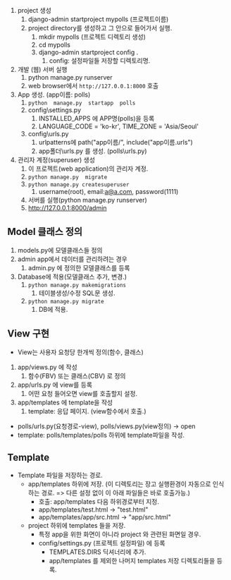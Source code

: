 1. project 생성
   1. django-admin  startproject  mypolls  (프로젝트이름)
   2. project directory를 생성하고 그 안으로 들어가서 실행.
      1. mkdir mypolls   (프로젝트 디렉토리 생성)
      2. cd mypolls
      3. django-admin  startproject  config   . 
         1. config: 설정파일들 저장할 디렉토리명.
2. 개발 (웹) 서버 실행
   1. python manage.py runserver
   2. web browser에서 `http://127.0.0.1:8000`  호출
3. App 생성. (app이름: polls)
   1. `python  manage.py  startapp  polls`
   2. config\settings.py
      1. INSTALLED_APPS 에 APP명(polls)을 등록
      2. LANGUAGE_CODE = 'ko-kr', TIME_ZONE = 'Asia/Seoul'
   3. config\urls.py
      1. urlpatterns에 path("app이름/", include("app이름.urls")
      2. app폴더\urls.py 를 생성. (polls\urls.py)
4. 관리자 계정(superuser) 생성
   1. 이 프로젝트(web application)의 관리자 계정.
   2. `python manage.py  migrate`
   3. `python manage.py createsuperuser`
      1. username(root), email:a@a.com, password(1111)
   4. 서버를 실행(python manage.py runserver)
   5. http://127.0.0.1:8000/admin

## Model 클래스 정의
1. models.py에 모델클래스들 정의
2. admin app에서 데이터를 관리하려는 경우
   1. admin.py 에 정의한 모델클래스를 등록
3. Database에 적용(모델클래스 추가, 변경.)
   1. `python manage.py makemigrations` 
      1. 테이블생성/수정 SQL문 생성.
   2. `python manage.py migrate`
      1. DB에 적용.

## View 구현
- View는 사용자 요청당 한개씩 정의(함수, 클래스)
1. app/views.py 에 작성
   1. 함수(FBV) 또는 클래스(CBV) 로 정의
2. app/urls.py 에 view를 등록
   1. 어떤 요청 들어오면 view를 호출할지 설정.
3. app/templates 에 template을 작성
   1. template: 응답 페이지. (view함수에서 호출.)

- polls/urls.py(요청경로-view), polls/views.py(view정의) -> open
- template:  polls/templates/polls 하위에 template파일을 작성.

## Template
- Template 파일을 저장하는 경로.
  - app/templates  하위에 저장. (이 디렉토리는 장고 실행환경이 자동으로 인식하는 경로. => 다른 설정 없이 이 아래 파일들은 바로 호출가능.)
    - 호출: app/templates 다음 하위경로부터 지정.
    - app/templates/test.html -> "test.html"
    - app/templates/app/src.html -> "app/src.html"
  - project 하위에 templates 들을 저장.
    - 특정 app을 위한 화면이 아니라 project 와 관련된 화면일 경우.
    - config/settings.py (프로젝트 설정파일) 에 등록
      - TEMPLATES.DIRS 딕셔너리에 추가.
      - app/templates 를 제외한 나머지 templates 저장 디렉토리들을 등록.